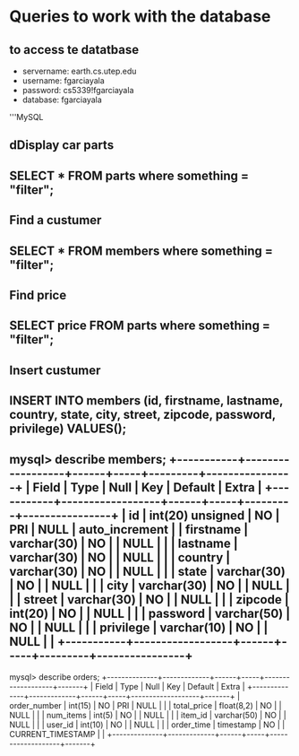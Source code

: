 # Queries to work with the database
## to access te datatbase
- servername: earth.cs.utep.edu
- username: fgarciayala
- password: cs5339!fgarciayala
- database: fgarciayala

'''MySQL
## dDisplay car parts
  SELECT * FROM parts where something = "filter";
---
## Find a custumer
SELECT * FROM members where  something = "filter";
---
## Find price
SELECT price FROM parts where something = "filter";
---
## Insert custumer
INSERT INTO members (id, firstname, lastname, country, state, city, street, zipcode, password, privilege) VALUES();
---

mysql> describe members;
+-----------+------------------+------+-----+---------+----------------+
| Field     | Type             | Null | Key | Default | Extra          |
+-----------+------------------+------+-----+---------+----------------+
| id        | int(20) unsigned | NO   | PRI | NULL    | auto_increment |
| firstname | varchar(30)      | NO   |     | NULL    |                |
| lastname  | varchar(30)      | NO   |     | NULL    |                |
| country   | varchar(30)      | NO   |     | NULL    |                |
| state     | varchar(30)      | NO   |     | NULL    |                |
| city      | varchar(30)      | NO   |     | NULL    |                |
| street    | varchar(30)      | NO   |     | NULL    |                |
| zipcode   | int(20)          | NO   |     | NULL    |                |
| password  | varchar(50)      | NO   |     | NULL    |                |
| privilege | varchar(10)      | NO   |     | NULL    |                |
+-----------+------------------+------+-----+---------+----------------+
---

mysql> describe orders;
+--------------+-------------+------+-----+-------------------+-------+
| Field        | Type        | Null | Key | Default           | Extra |
+--------------+-------------+------+-----+-------------------+-------+
| order_number | int(15)     | NO   | PRI | NULL              |       |
| total_price  | float(8,2)  | NO   |     | NULL              |       |
| num_items    | int(5)      | NO   |     | NULL              |       |
| item_id      | varchar(50) | NO   |     | NULL              |       |
| user_id      | int(10)     | NO   |     | NULL              |       |
| order_time   | timestamp   | NO   |     | CURRENT_TIMESTAMP |       |
+--------------+-------------+------+-----+-------------------+-------+
